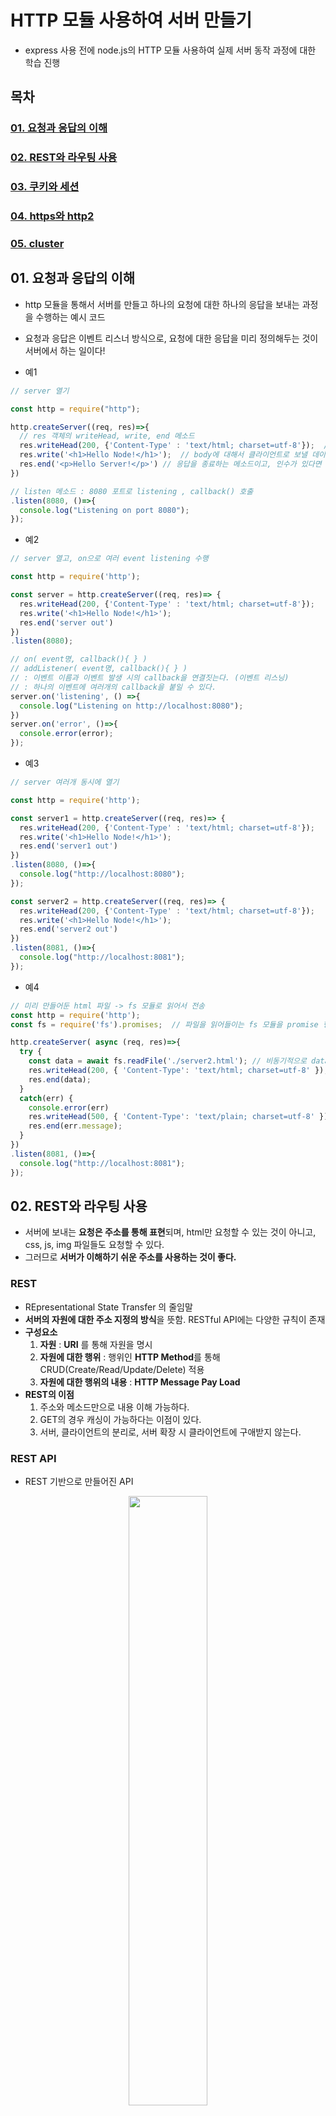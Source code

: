 # HTTP 모듈 사용하여 서버 만들기

- express 사용 전에 node.js의 HTTP 모듈 사용하여 실제 서버 동작 과정에 대한 학습 진행

## 목차

### [01. 요청과 응답의 이해](#01-요청과-응답의-이해)

### [02. REST와 라우팅 사용](#02-rest와-라우팅-사용)

### [03. 쿠키와 세션](#03-쿠키와-세션)

### [04. https와 http2](#04-https와-http2)

### [05. cluster](#05-cluster)

## 01. 요청과 응답의 이해

- http 모듈을 통해서 서버를 만들고 하나의 요청에 대한 하나의 응답을 보내는 과정을 수행하는 예시 코드
- 요청과 응답은 이벤트 리스너 방식으로, 요청에 대한 응답을 미리 정의해두는 것이 서버에서 하는 일이다!

- 예1

```js
// server 열기

const http = require("http");

http.createServer((req, res)=>{
  // res 객체의 writeHead, write, end 메소드
  res.writeHead(200, {'Content-Type' : 'text/html; charset=utf-8'});  // header에 응답에 대한 정보 기록 (HTTP status code, 응답에 대한 정보: HTML 형식이며, utf-8의 인코딩 방식 사용) 
  res.write('<h1>Hello Node!</h1>');  // body에 대해서 클라이언트로 보낼 데이터
  res.end('<p>Hello Server!</p>') // 응답을 종료하는 메소드이고, 인수가 있다면 해당 데이터도 클라이언트로 보낸다.
})

// listen 메소드 : 8080 포트로 listening , callback() 호출
.listen(8080, ()=>{
  console.log("Listening on port 8080");
});
```

- 예2

```js
// server 열고, on으로 여러 event listening 수행

const http = require('http');

const server = http.createServer((req, res)=> {
  res.writeHead(200, {'Content-Type' : 'text/html; charset=utf-8'});
  res.write('<h1>Hello Node!</h1>');
  res.end('server out')
})
.listen(8080);

// on( event명, callback(){ } ) 
// addListener( event명, callback(){ } ) 
// : 이벤트 이름과 이벤트 발생 시의 callback을 연결짓는다. (이벤트 리스닝)
// : 하나의 이벤트에 여러개의 callback을 붙일 수 있다.
server.on('listening', () =>{
  console.log("Listening on http://localhost:8080");
})
server.on('error', ()=>{
  console.error(error);
});
```

- 예3

```js
// server 여러개 동시에 열기

const http = require('http');

const server1 = http.createServer((req, res)=> {
  res.writeHead(200, {'Content-Type' : 'text/html; charset=utf-8'});
  res.write('<h1>Hello Node!</h1>');
  res.end('server1 out')
})
.listen(8080, ()=>{
  console.log("http://localhost:8080");
});

const server2 = http.createServer((req, res)=> {
  res.writeHead(200, {'Content-Type' : 'text/html; charset=utf-8'});
  res.write('<h1>Hello Node!</h1>');
  res.end('server2 out')
})
.listen(8081, ()=>{
  console.log("http://localhost:8081");
});
```

- 예4

```js
// 미리 만들어둔 html 파일 -> fs 모듈로 읽어서 전송
const http = require('http');
const fs = require('fs').promises;  // 파일을 읽어들이는 fs 모듈을 promise 형식으로 바꿔주는 방법으로 사용

http.createServer( async (req, res)=>{
  try {
    const data = await fs.readFile('./server2.html'); // 비동기적으로 data 가져옴
    res.writeHead(200, { 'Content-Type': 'text/html; charset=utf-8' });
    res.end(data);
  }
  catch(err) {
    console.error(err)
    res.writeHead(500, { 'Content-Type': 'text/plain; charset=utf-8' });  // 에러가 발생했다면 500 error 내보낸다.
    res.end(err.message);
  }
})
.listen(8081, ()=>{
  console.log("http://localhost:8081");
});
```

## 02. REST와 라우팅 사용

- 서버에 보내는 **요청은 주소를 통해 표현**되며, html만 요청할 수 있는 것이 아니고, css, js, img 파일들도 요청할 수 있다.
- 그러므로 **서버가 이해하기 쉬운 주소를 사용하는 것이 좋다.**

### REST

- REpresentational State Transfer 의 줄임말
- **서버의 자원에 대한 주소 지정의 방식**을 뜻함. RESTful API에는 다양한 규칙이 존재
- **구성요소**
  1. **자원** : **URI** 를 통해 자원을 명시
  2. **자원에 대한 행위** : 행위인 **HTTP Method**를 통해 CRUD(Create/Read/Update/Delete) 적용
  3. **자원에 대한 행위의 내용** : **HTTP Message Pay Load**
- **REST의 이점**
  1. 주소와 메소드만으로 내용 이해 가능하다.
  2. GET의 경우 캐싱이 가능하다는 이점이 있다.
  3. 서버, 클라이언트의 분리로, 서버 확장 시 클라이언트에 구애받지 않는다.

### REST API

- REST 기반으로 만들어진 API

<p align="center"><img src="https://user-images.githubusercontent.com/59442344/158003035-42dd4a93-ad85-4bae-ac69-02720d423131.png" width="50%"></p>

### HTTP Method

- REST 에서 주소 정보 외에 사용하는 작업 정보

#### GET

- 서버 자원 가져올 때 사용
- 요청 본문에 데이터 X (데이터가 필요하면 querystring에 넣어서 보냄)

#### POST

- 서버 자원 새로등록할 때 사용
- 요청 본문에 데이터 O

#### PUT

- 서버 자원, 요청에 들어있는 자원으로 치환할 때 사용
- 요청 본문에 데이터 O

#### PATCH

- 서버 자원, 요청에 들어있는 자원으로 일부 수정할 때 사용
- 요청 본문에 데이터 O

#### DELETE

- 서버 자원 삭제하고자할 때 사용
- 요청 본문에 데이터 X

#### OPTIONS

- 요청 전에 통신 옵션 설명하기 위해 사용

## 03. 쿠키와 세션

- 클라이언트가 보내는 요청이 **누가 보내는 요청인지 확인**하기 위해서 **로그인 을 구현**해야 함
- **로그인 구현** 위해서 **쿠키, 세션**이 필요 (웹 사이트 방문 시 내부적으로는 쿠키와 세션을 이용함)

### 쿠키

- **서버** : 미리 클라이언트에 요청자를 추적할 수 있는 수단인 **쿠키를 만들어 제공**
- **클라이언트** : **다음 request** 부터는 **헤더의 'Cookie'에 담겨** 보내진다.
- 쿠키는 문자열 형식으로 존재, 세미콜론으로 구분됨
- 유효기간이 있고, key(name)-value 쌍으로 존재
- 쿠키에는 한글과, 줄바꿈이 들어가서는 안된다! (한글을 encodeURIComponent로 인코딩하는 방식 사용 가능)
- 구성
  - 쿠키명=쿠키값
  - Expires=만료기한 (만료일자)
  - Max-age=초 (Expires보다 우선되면, 특정 '초'가 지나면 쿠키는 만료된다)
  - Domain=도메인명 (쿠키가 전송될 도메인 특정 가능, 기본값은 현재 도메인)
  - Path=URL (쿠키가 전송될 URL 특정가능, 기본값은 '/' : 이 경우 모든 하위 URL에서 쿠키 전송 가능)
  - Secure (HTTPS일 경우만 쿠키를 전송)
  - HttpOnly (JS에서 쿠키에 접근 불가능하며, 쿠키 조작 방지를 위해 설정이 요구된다.)

<p align="center"><img src="https://user-images.githubusercontent.com/59442344/158006076-860216a9-d57f-4ad9-b9af-bcea52f2f1ea.png" width="50%"></p>

### 세션

- 사용자 정보는 Server, DB에서만 다루고, 연관된 세션ID를 생성하여 클라이언트에 대한 인증 수행
- 세션 ID는 반드시 쿠키로 전달될 필요는 없다.

<p align="center"><img src="https://user-images.githubusercontent.com/59442344/158010522-a89bce03-c5c5-4b5b-8439-dca86e5be921.png" width="50%"></p>

## 04. https와 http2

- https : 웹서버에 SSL 암호화를 추가하여, GET - POST 요청 시 오가는 데이터를 암호화 하여 다른 사람이 중간에서 정보를 가로채갈 수 없도록 한다.
- http/2 : http2 모듈로 사용할 수 있으며, http/1.1 보다 효율적으로 웹 요청, 응답의 과정을 수행할 수 있게 한다.

## 05. cluster

- 노드가 CPU 코어를 모두 사용할 수 있게 해주는 모듈
- 1코어당 1노드 프로세스 동작하게 할 수 있지만, 메모리가 공유되지 않기 때문에 공유되지 않은 session 데이터와 같은 이슈가 발생할 수 있다.